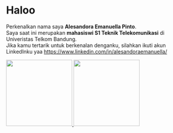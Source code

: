 # Haloo
Perkenalkan nama saya **Alesandora Emanuella Pinto**. <br>
Saya saat ini merupakan **mahasiswi S1 Teknik Telekomunikasi** di Univeristas Telkom Bandung.<br>
Jika kamu tertarik untuk berkenalan denganku, silahkan ikuti akun LinkedInku yaa https://www.linkedin.com/in/alesandoraemanuella/ 

<p align="left">
<a href="https://github.com/alesandora">
  <img height="180em" src="https://github-readme-stats-eight-theta.vercel.app/api?username=alesandora&show_icons=true&theme=algolia&include_all_commits=true&count_private=true"/>
  <img height="180em" src="https://github-readme-stats-eight-theta.vercel.app/api/top-langs/?username=alesandora&layout=compact&theme=algolia"/>
</a>
</p>
